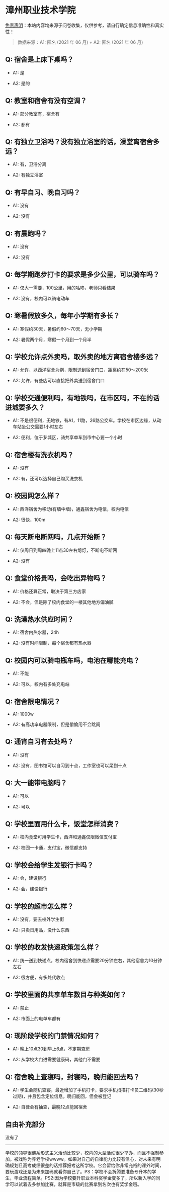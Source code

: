 # 漳州职业技术学院

[免责声明](https://colleges.chat/#_3)：本站内容均来源于问卷收集，仅供参考，请自行确定信息准确性和真实性！

> 数据来源：A1: 匿名 (2021 年 06 月) + A2: 匿名 (2021 年 06 月)

## Q: 宿舍是上床下桌吗？

- A1: 是

- A2: 是的

## Q: 教室和宿舍有没有空调？

- A1: 部分教室有，宿舍有

- A2: 都有

## Q: 有独立卫浴吗？没有独立浴室的话，澡堂离宿舍多远？

- A1: 有，卫浴分离

- A2: 有独立浴室

## Q: 有早自习、晚自习吗？

- A1: 没有

- A2: 没有

## Q: 有晨跑吗？

- A1: 没有

- A2: 没有

## Q: 每学期跑步打卡的要求是多少公里，可以骑车吗？

- A1: 仅大一需要，100公里，用的咕咚，老师只看结果

- A2: 没有，校内可以骑电动车

## Q: 寒暑假放多久，每年小学期有多长？

- A1: 寒假约30天，暑假约60～70天，无小学期

- A2: 暑假两个月，寒假一个月到一个月半

## Q: 学校允许点外卖吗，取外卖的地方离宿舍楼多远？

- A1: 允许，以西洋宿舍为例，限制送到宿舍门口，距离约在50～200米

- A2: 允许，有些店可以直接把外卖送到宿舍门口

## Q: 学校交通便利吗，有地铁吗，在市区吗，不在的话进城要多久？

- A1: 不是很便利，无地铁，有A1，11路，26路公交车。学校在市区边缘，从动车站坐公交需要1小时左右

- A2: 便利，位于芗城区，骑共享单车到市中心要一个小时

## Q: 宿舍楼有洗衣机吗？

- A1: 没有

- A2: 有，还可以选择自己购买洗衣机

## Q: 校园网怎么样？

- A1: 西洋宿舍为移动(有墙中墙)，通鑫宿舍为电信，校内电信

- A2: 很快，100m

## Q: 每天断电断网吗，几点开始断？

- A1: 仅周日到周四晚上11点30左右熄灯，不断电不断网

- A2: 没有

## Q: 食堂价格贵吗，会吃出异物吗？

- A1: 价格还算正常，取决于第三方店家

- A2: 不会，但是除了校内食堂的一楼其他地方偏油腻

## Q: 洗澡热水供应时间？

- A1: 宿舍内热水器，24h

- A2: 没有时间限制，每个宿舍都有热水器

## Q: 校园内可以骑电瓶车吗，电池在哪能充电？

- A1: 不能

- A2: 可以，校内有多处充电站

## Q: 宿舍限电情况？

- A1: 1000w

- A2: 有高功率电器限制，但是偷偷用不会跳闸

## Q: 通宵自习有去处吗？

- A1: 没有

- A2: 没有，图书馆可以自习到十点，工作室也可以呆到十点

## Q: 大一能带电脑吗？

- A1: 可以

- A2: 可以

## Q: 学校里面用什么卡，饭堂怎样消费？

- A1: 校内食堂可用学生卡，西洋和通鑫仅限微信支付宝

- A2: 校园一卡通，支付宝，微信都支持

## Q: 学校会给学生发银行卡吗？

- A1: 会，建设银行

- A2: 会，建设银行

## Q: 学校的超市怎么样？

- A1: 没有，要去校外学生街

- A2: 只卖日用品，没什么东西

## Q: 学校的收发快递政策怎么样？

- A1: 统一送到快递点，校内宿舍到快递点需要20分钟左右，其他宿舍为10分钟左右

- A2: 很方便，有多处代收点

## Q: 学校里面的共享单车数目与种类如何？

- A1: 禁止

- A2: 市面上的电单车都有

## Q: 现阶段学校的门禁情况如何？

- A1: 晚上10点30到早上6点，不定期查房

- A2: 从学校大门进需要健康码，其他门不需要

## Q: 宿舍晚上查寝吗，封寝吗，晚归能回去吗？

- A1: 学生会随机查寝，最近增加了手机打卡，要求手机扫描打卡员二维码(30秒过期)，并且包含定位信息。晚归能回，但会被登记

- A2: 自律会有抽查，最晚12点能回宿舍

## 自由补充部分

没有了

***

学校的领导很佛系形式主义活动比较少，校内的大型活动很少举办，而且不强制参加。被戏称为养老学校wwww。如果对自己的自律能力比较有信心，对未来有明确规划且高考成绩很差的话推荐报考这所学校。它会留给你非常充裕的课外时间，要玩游戏还是为未来加码就看你自己了。PS：学校不会折腾要准备专升本的学生，毕业流程简单。PS2:因为学校要升职业本科奖学金变多了，所以新入学的同学可以试着去多参加比赛，就算是市级的比赛拿到名次也有奖学金哦。